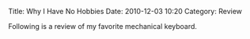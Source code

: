 Title: Why I Have No Hobbies
Date: 2010-12-03 10:20
Category: Review

Following is a review of my favorite mechanical keyboard.
